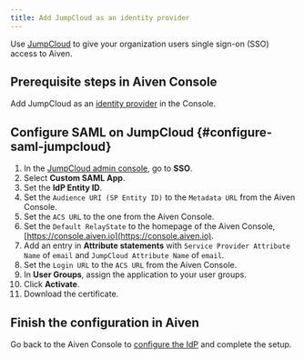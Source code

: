 ```yaml
---
title: Add JumpCloud as an identity provider
---
```


Use [JumpCloud](https://jumpcloud.com/) to give your organization users
single sign-on (SSO) access to Aiven.

## Prerequisite steps in Aiven Console

Add JumpCloud as an
[identity provider](/docs/platform/howto/saml/add-identity-providers#add-idp-aiven-console) in the Console.

## Configure SAML on JumpCloud {#configure-saml-jumpcloud}

1.  In the [JumpCloud admin
    console](https://console.jumpcloud.com/login), go to **SSO**.
2.  Select **Custom SAML App**.
3.  Set the **IdP Entity ID**.
4.  Set the `Audience URI (SP Entity ID)` to the `Metadata URL` from the
    Aiven Console.
5.  Set the `ACS URL` to the one from the Aiven Console.
6.  Set the `Default RelayState` to the homepage of the Aiven Console,
    [https://console.aiven.io](https://console.aiven.io).
7.  Add an entry in **Attribute statements** with
    `Service Provider Attribute Name` of `email` and
    `JumpCloud Attribute Name` of `email`.
8.  Set the `Login URL` to the `ACS URL` from the Aiven Console.
9.  In **User Groups**, assign the application to your user groups.
10. Click **Activate**.
11. Download the certificate.

## Finish the configuration in Aiven

Go back to the Aiven Console to
[configure the IdP](/docs/platform/howto/saml/add-identity-providers#configure-idp-aiven-console) and complete the setup.
